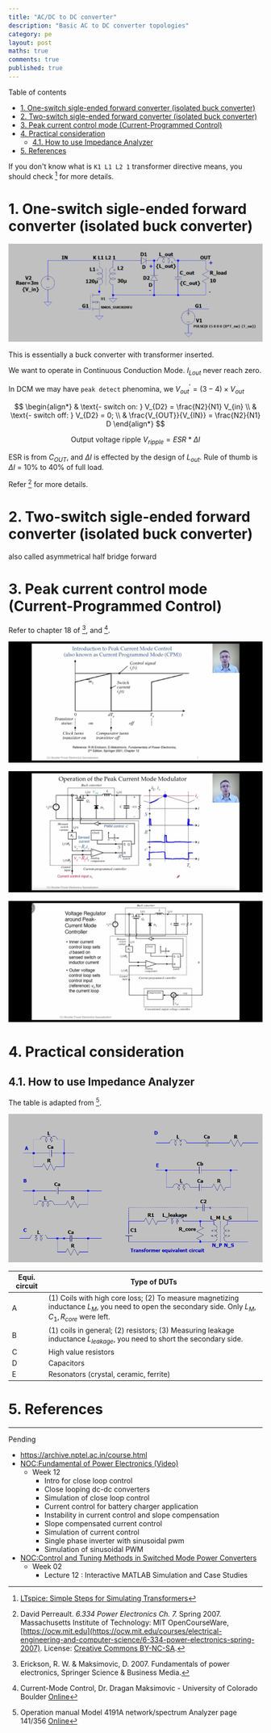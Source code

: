 ```yaml
---
title: "AC/DC to DC converter"
description: "Basic AC to DC converter topologies"
category: pe
layout: post
maths: true
comments: true
published: true
---
```


Table of contents
- [1. One-switch sigle-ended forward converter (isolated buck converter)](#1-one-switch-sigle-ended-forward-converter-isolated-buck-converter)
- [2. Two-switch sigle-ended forward converter (isolated buck converter)](#2-two-switch-sigle-ended-forward-converter-isolated-buck-converter)
- [3. Peak current control mode (Current-Programmed Control)](#3-peak-current-control-mode-current-programmed-control)
- [4. Practical consideration](#4-practical-consideration)
  - [4.1. How to use Impedance Analyzer](#41-how-to-use-impedance-analyzer)
- [5. References](#5-references)


If you don't know what is `K1 L1 L2 1` transformer directive means, you should check [^lt_transf] for more details.

# 1. One-switch sigle-ended forward converter (isolated buck converter)

![forward converter topology](/images/posts/ac-dc-inverter/forward-basic-topology.png)

This is essentially a buck converter with transformer inserted.

We want to operate in Continuous Conduction Mode.
$I_{Lout}$ never reach zero.

In DCM we may have `peak detect` phenomina, we $V_{out}^{'} = (3-4) \times V_{out}$

$$
\begin{align*}
& \text{- switch on: } V_{D2} = \frac{N2}{N1} V_{in} \\
& \text{- switch off: } V_{D2} = 0; \\
& \frac{V_{OUT}}{V_{IN}} = \frac{N2}{N1} D
\end{align*}
$$

$$
\text{Output voltage ripple } V_{ripple} = ESR * \Delta I 
$$

ESR is from $C_{OUT}$, and $\Delta I$ is effected by the design of $L_{out}$. 
Rule of thumb is $\Delta I$ = 10% to 40% of full load.

Refer [^fn1] for more details.

# 2. Two-switch sigle-ended forward converter (isolated buck converter)
also called asymmetrical half bridge forward

# 3. Peak current control mode (Current-Programmed Control)

Refer to chapter 18 of [^erickson2007], and [^dragan].

![](/images/posts/ac-dc-inverter/peak-current-mode-intro.jpg)

![](/images/posts/ac-dc-inverter/peak-current-mode-operation.jpg)

![](/images/posts/ac-dc-inverter/peak-current-mode-in-voltage-regulator.jpg)

# 4. Practical consideration
## 4.1. How to use Impedance Analyzer
The table is adapted from [^4191A].

![Equivalent circuit model selection](/images/posts/ac-dc-inverter/equivalent-circuit-impedance.png)

| Equi. circuit | Type of DUTs                                                                                                                                        |
| ------------- | --------------------------------------------------------------------------------------------------------------------------------------------------- |
| A             | (1) Coils with high core loss; (2) To measure magnetizing inductance $L_M$, you need to open the secondary side. Only $L_M,C_1,R_{core}$ were left. |
| B             | (1) coils in general; (2) resistors; (3) Measuring leakage inductance $L_{leakage}$, you need to short the secondary side.                          |
| C             | High value resistors                                                                                                                                |
| D             | Capacitors                                                                                                                                          |
| E             | Resonators (crystal, ceramic, ferrite)                                                                                                              |

# 5. References
[^fn1]: David Perreault. *6.334 Power Electronics Ch. 7.* Spring 2007. Massachusetts Institute of Technology: MIT OpenCourseWare, [https://ocw.mit.edu](https://ocw.mit.edu/courses/electrical-engineering-and-computer-science/6-334-power-electronics-spring-2007). License: [Creative Commons BY-NC-SA](https://creativecommons.org/licenses/by-nc-sa/4.0/).
[^lt_transf]: [LTspice: Simple Steps for Simulating Transformers](https://www.analog.com/en/technical-articles/ltspice-basic-steps-for-simulating-transformers.html)
[^4191A]: Operation manual Model 4191A network/spectrum Analyzer page 141/356 [Online](https://xdevs.com/doc/HP_Agilent_Keysight/HP%204195A%20Operation.pdf)
[^erickson2007]: Erickson, R. W. & Maksimovic, D. 2007. Fundamentals of power electronics, Springer Science & Business Media.
[^dragan]: Current-Mode Control, Dr. Dragan Maksimovic - University of Colorado Boulder [Online](https://www.coursera.org/lecture/current-modecontrol/introduction-to-peak-current-mode-control-nbIZQ)

---

Pending
- https://archive.nptel.ac.in/course.html
- [NOC:Fundamental of Power Electronics (Video) ](https://archive.nptel.ac.in/courses/108/101/108101126/)
  - Week 12
    - Intro for close loop control
    - Close looping dc-dc converters
    - Simulation of close loop control
    - Current control for battery charger application
    - Instability in current control and slope compensation
    - Slope compensated current control
    - Simulation of current control
    - Single phase inverter with sinusoidal pwm
    - Simulation of sinusoidal PWM
- [NOC:Control and Tuning Methods in Switched Mode Power Converters](https://archive.nptel.ac.in/courses/108/105/108105180/)
  - Week 02
    - Lecture 12 : Interactive MATLAB Simulation and Case Studies